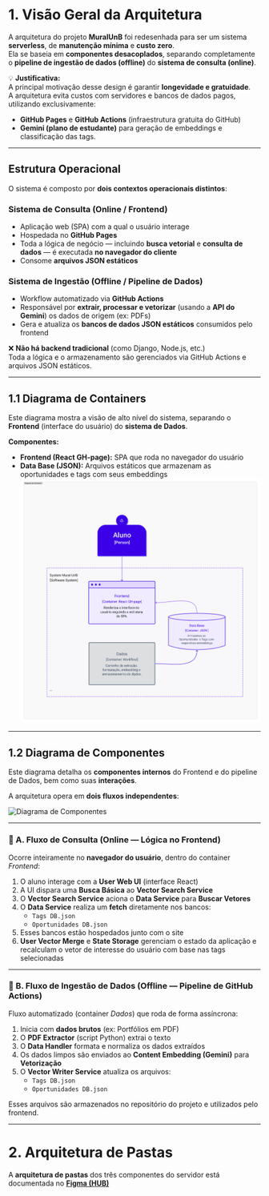 # 1. Visão Geral da Arquitetura

A arquitetura do projeto **MuralUnB** foi redesenhada para ser um sistema **serverless**, de **manutenção mínima** e **custo zero**.  
Ela se baseia em **componentes desacoplados**, separando completamente o **pipeline de ingestão de dados (offline)** do **sistema de consulta (online)**.

💡 **Justificativa:**  
A principal motivação desse design é garantir **longevidade e gratuidade**.  
A arquitetura evita custos com servidores e bancos de dados pagos, utilizando exclusivamente:
- **GitHub Pages** e **GitHub Actions** (infraestrutura gratuita do GitHub)  
- **Gemini (plano de estudante)** para geração de embeddings e classificação das tags.

---

## Estrutura Operacional

O sistema é composto por **dois contextos operacionais distintos**:

### Sistema de Consulta (Online / Frontend)
- Aplicação web (SPA) com a qual o usuário interage  
- Hospedada no **GitHub Pages**  
- Toda a lógica de negócio — incluindo **busca vetorial** e **consulta de dados** — é executada **no navegador do cliente**  
- Consome **arquivos JSON estáticos**  

### Sistema de Ingestão (Offline / Pipeline de Dados)
- Workflow automatizado via **GitHub Actions**  
- Responsável por **extrair, processar e vetorizar** (usando a **API do Gemini**) os dados de origem (ex: PDFs)  
- Gera e atualiza os **bancos de dados JSON estáticos** consumidos pelo frontend  

❌ **Não há backend tradicional** (como Django, Node.js, etc.)  
Toda a lógica e o armazenamento são gerenciados via GitHub Actions e arquivos JSON estáticos.

---

## 1.1 Diagrama de Containers

Este diagrama mostra a visão de alto nível do sistema, separando o **Frontend** (interface do usuário) do **sistema de Dados**.

**Componentes:**
- **Frontend (React GH-page):** SPA que roda no navegador do usuário  
- **Data Base (JSON):** Arquivos estáticos que armazenam as oportunidades e tags com seus embeddings  
![Diagrama de Containers](../assets/images/Diagrama_containers.png)

---

## 1.2 Diagrama de Componentes

Este diagrama detalha os **componentes internos** do Frontend e do pipeline de Dados, bem como suas **interações**.

A arquitetura opera em **dois fluxos independentes**:


![Diagrama de Componentes](../assets/images/Diagrama_componentes.png)

---

### 🔹 A. Fluxo de Consulta (Online — Lógica no Frontend)

Ocorre inteiramente no **navegador do usuário**, dentro do container *Frontend*:

1. O aluno interage com a **User Web UI** (interface React)  
2. A UI dispara uma **Busca Básica** ao **Vector Search Service**  
3. O **Vector Search Service** aciona o **Data Service** para **Buscar Vetores**  
4. O **Data Service** realiza um **fetch** diretamente nos bancos:
   - `Tags DB.json`
   - `Oportunidades DB.json`
5. Esses bancos estão hospedados junto com o site  
6. **User Vector Merge** e **State Storage** gerenciam o estado da aplicação e recalculam o vetor de interesse do usuário com base nas tags selecionadas  

---

### 🔸 B. Fluxo de Ingestão de Dados (Offline — Pipeline de GitHub Actions)

Fluxo automatizado (container *Dados*) que roda de forma assíncrona:

1. Inicia com **dados brutos** (ex: Portfólios em PDF)  
2. O **PDF Extractor** (script Python) extrai o texto  
3. O **Data Handler** formata e normaliza os dados extraídos  
4. Os dados limpos são enviados ao **Content Embedding (Gemini)** para **Vetorização**  
5. O **Vector Writer Service** atualiza os arquivos:
   - `Tags DB.json`
   - `Oportunidades DB.json`
   
Esses arquivos são armazenados no repositório do projeto e utilizados pelo frontend.

---

# 2. Arquitetura de Pastas

A **arquitetura de pastas** dos três componentes do servidor está documentada no [**Figma (HUB)**](https://www.figma.com/board/S9uS0BvdNKOcX2gYhVtMDY/Mural-UnB-MDS?node-id=0-1&p=f&t=zPE9vrXMLYmNhGSM-0)